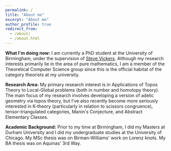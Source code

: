 ```yaml
---
permalink: /
title: "About me"
excerpt: "About me"
author_profile: true
redirect_from: 
  - /about/
  - /about.html
---
```

<b>What I'm doing now:</b> I am currently a PhD student at the University of Birmingham, under the supervision of <a href="https://www.cs.bham.ac.uk/~sjv/" target ="_blank"> Steve Vickers</a>. Although my research interests primarily lie in the area of pure mathematics, I am a member of the Theoretical Computer Science group since this is the official habitat of the category theorists at my university. 

<b>Research Area:</b> My primary research interest is in Applications of Topos Theory to Local-Global problems (both in number and homotopy theory). The main focus of my research involves developing a version of adelic geometry via topos theory, but I've also recently become more seriously interested in K-theory (particularly in relation to scissors congruence), tensor-triangulated categories, Manin's Conjecture, and Abstract Elementary Classes.


<b>Academic Background:</b> Prior to my time at Birmingham, I did my Masters at Durham University and I did my undergraduate studies at the University of Chicago. My MSc thesis was on Birman-Williams' work on Lorenz knots. My BA thesis was on Aquinas' 3rd Way. 
